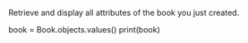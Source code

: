 Retrieve and display all attributes of the book you just created.

book = Book.objects.values()
print(book)

<!-- <QuerySet [{'id': 1, 'title': '1984', 'author': 'George Orwell', 'publication_year': 1949}] -->